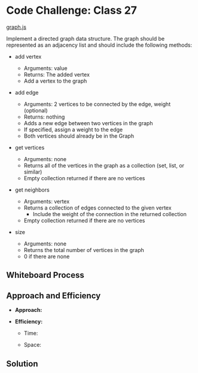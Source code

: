 # Code Challenge: Class 27

[graph.js](./graph.js)

Implement a directed graph data structure. The graph should be represented as an adjacency list and should include the following methods:

- add vertex
  - Arguments: value
  - Returns: The added vertex
  - Add a vertex to the graph

- add edge
  - Arguments: 2 vertices to be connected by the edge, weight (optional)
  - Returns: nothing
  - Adds a new edge between two vertices in the graph
  - If specified, assign a weight to the edge
  - Both vertices should already be in the Graph

- get vertices
  - Arguments: none
  - Returns all of the vertices in the graph as a collection (set, list, or similar)
  - Empty collection returned if there are no vertices

- get neighbors
  - Arguments: vertex
  - Returns a collection of edges connected to the given vertex
    - Include the weight of the connection in the returned collection
  - Empty collection returned if there are no vertices

- size
  - Arguments: none
  - Returns the total number of vertices in the graph
  - 0 if there are none

## Whiteboard Process


## Approach and Efficiency

- **Approach:**


- **Efficiency:** 

  - Time: 

  - Space: 

## Solution

```

```